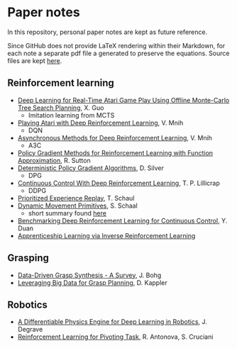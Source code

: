 # Paper notes
In this repository, personal paper notes are kept as future reference.

Since GitHub does not provide LaTeX rendering within their Markdown, for each note a separate pdf file a generated to preserve the equations. Source files are kept [here](md).

## Reinforcement learning

- [Deep Learning for Real-Time Atari Game Play Using Offline Monte-Carlo Tree Search Planning](pdf/atari-mcts.pdf), X. Guo
    - Imitation learning from MCTS
- [Playing Atari with Deep Reinforcement Learning](pdf/dqn.pdf), V. Mnih
    - DQN
- [Asynchronous Methods for Deep Reinforcement Learning](pdf/a3c.pdf), V. Mnih
    - A3C
- [Policy Gradient Methods for Reinforcement Learning with Function Approximation](pdf/policy-gradient-methods.pdf), R. Sutton
- [Deterministic Policy Gradient Algorithms](pdf/dpg-algs.pdf), D. Silver
    - DPG
- [Continuous Control With Deep Reinforcement Learning](pdf/continuous-control-drl.pdf), T. P. Lillicrap
    - DDPG
- [Prioritized Experience Replay](pdf/per.pdf), T. Schaul
- [Dynamic Movement Primitives](pdf/dmps.pdf), S. Schaal
    - short summary found [here](https://studywolf.wordpress.com/2013/11/16/dynamic-movement-primitives-part-1-the-basics/)
- [Benchmarking Deep Reinforcement Learning for Continuous Control](pdf/bench-drl.pdf), Y. Duan
- [Apprenticeship Learning via Inverse Reinforcement Learning](pdf/apprent-inv-reinf.pdf)

## Grasping

- [Data-Driven Grasp Synthesis - A Survey](pdf/data-driven-grasping.pdf), J. Bohg
- [Leveraging Big Data for Grasp Planning](pdf/big-data-grasping.pdf), D. Kappler

## Robotics

- [A Differentiable Physics Engine for Deep Learning in Robotics](pdf/diff-phys-engine.pdf), J. Degrave
- [Reinforcement Learning for Pivoting Task](pdf/rl-pivoting.pdf), R. Antonova, S. Cruciani